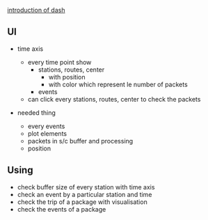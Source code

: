 [introduction of dash](https://blog.csdn.net/lly1122334/article/details/107056777?ops_request_misc=%257B%2522request%255Fid%2522%253A%2522171724382816800213060703%2522%252C%2522scm%2522%253A%252220140713.130102334..%2522%257D&request_id=171724382816800213060703&biz_id=0&utm_medium=distribute.pc_search_result.none-task-blog-2~all~top_positive~default-2-107056777-null-null.142^v100^pc_search_result_base7&utm_term=python%20dash&spm=1018.2226.3001.4187)
## UI
- time axis
    - every time point show
        - stations, routes, center
            - with position
            - with color which represent le number of packets
        - events
    - can click every stations, routes, center to check the packets

- needed thing
    - every events
    - plot elements
    - packets in s/c buffer and processing
    - position

## Using
- check buffer size of every station with time axis
- check an event by a particular station and time
- check the trip of a package with visualisation
- check the events of a package